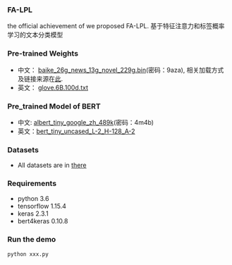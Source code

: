 ### FA-LPL
the official achievement of we proposed FA-LPL. 基于特征注意力和标签概率学习的文本分类模型

### Pre-trained Weights
- 中文： [baike_26g_news_13g_novel_229g.bin](https://pan.baidu.com/s/1ckkH_eT-WS4SN73Iq9Q_5A)(密码：9aza), 相关加载方式及链接来源在[此](https://blog.csdn.net/znsoft/article/details/107140452).
- 英文： [glove.6B.100d.txt](https://nlp.stanford.edu/projects/glove/)


### Pre_trained Model of BERT
- 中文: [albert_tiny_google_zh_489k](https://pan.baidu.com/s/1UsJRo4E8DRshwpF8rA3i9A)(密码：4m4b)
- 英文：[bert_tiny_uncased_L-2_H-128_A-2](https://storage.googleapis.com/bert_models/2020_02_20/uncased_L-2_H-128_A-2.zip)


### Datasets
- All datasets are in [there](https://drive.google.com/file/d/1Lt5UNtX-oV1p1wubT5UvLvyJH4uKHWL7/view?usp=sharing)


### Requirements

- python 3.6
- tensorflow 1.15.4
- keras 2.3.1
- bert4keras 0.10.8


### Run the demo
```
python xxx.py
```
